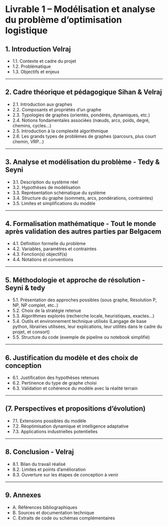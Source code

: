 

# **Livrable 1 – Modélisation et analyse du problème d’optimisation logistique**

## **1. Introduction** Velraj

- 1.1. Contexte et cadre du projet
- 1.2. Problématique
- 1.3. Objectifs et enjeux

---

## **2. Cadre théorique et pédagogique** Sihan & Velraj

- 2.1. Introduction aux graphes
- 2.2. Composants et propriétés d’un graphe
- 2.3. Typologies de graphes (orientés, pondérés, dynamiques, etc.)
- 2.4. Notions fondamentales associées (nœuds, arcs, poids, degré, chemins, cycles…)
- 2.5. Introduction à la complexité algorithmique
- 2.6. Les grands types de problèmes de graphes (parcours, plus court chemin, VRP…)

---

## **3. Analyse et modélisation du problème** - Tedy & Seyni

- 3.1. Description du système réel
- 3.2. Hypothèses de modélisation
- 3.3. Représentation schématique du système
- 3.4. Structure du graphe (sommets, arcs, pondérations, contraintes)
- 3.5. Limites et simplifications du modèle

---

## **4. Formalisation mathématique** - Tout le monde après validation des autres parties par Belgacem

- 4.1. Définition formelle du problème
- 4.2. Variables, paramètres et contraintes
- 4.3. Fonction(s) objectif(s)
- 4.4. Notations et conventions

---

## **5. Méthodologie et approche de résolution** - Seyni & tedy

- 5.1. Présentation des approches possibles (sous graphe, Résolution P, NP, NP complet, etc..)
- 5.2. Choix de la stratégie retenue
- 5.3. Algorithmes explorés (recherche locale, heuristiques, exactes…)
- 5.4. Outils et environnement technique utilisés (Langage de base python, librairies utilisées, leur explications, leur utilités dans le cadre du projet, et consort)
- 5.5. Structure du code (exemple de pipeline ou notebook simplifié)

---

## **6. Justification du modèle et des choix de conception** 

- 6.1. Justification des hypothèses retenues
- 6.2. Pertinence du type de graphe choisi
- 6.3. Validation et cohérence du modèle avec la réalité terrain

---

## **(7. Perspectives et propositions d’évolution**)
- 7.1. Extensions possibles du modèle
- 7.2. Réoptimisation dynamique et intelligence adaptative
- 7.3. Applications industrielles potentielles

---

## **8. Conclusion** - Velraj

- 8.1. Bilan du travail réalisé
- 8.2. Limites et points d’amélioration
- 8.3. Ouverture sur les étapes de conception à venir

---

## **9. Annexes**

* A. Références bibliographiques
* B. Sources et documentation technique
* C. Extraits de code ou schémas complémentaires
